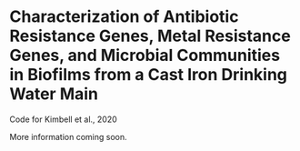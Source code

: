# Characterization of Antibiotic Resistance Genes, Metal Resistance Genes, and Microbial Communities in Biofilms from a Cast Iron Drinking Water Main
Code for Kimbell et al., 2020

More information coming soon.
